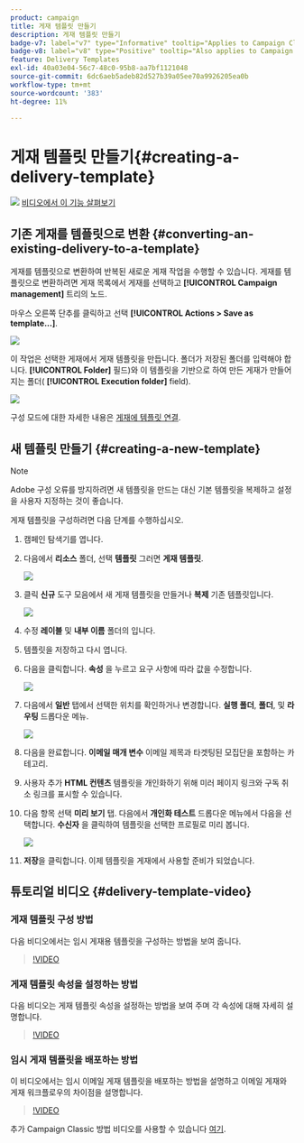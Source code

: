 ```yaml
---
product: campaign
title: 게재 템플릿 만들기
description: 게재 템플릿 만들기
badge-v7: label="v7" type="Informative" tooltip="Applies to Campaign Classic v7"
badge-v8: label="v8" type="Positive" tooltip="Also applies to Campaign v8"
feature: Delivery Templates
exl-id: 40a03e04-56c7-48c0-95b8-aa7bf1121048
source-git-commit: 6dc6aeb5adeb82d527b39a05ee70a9926205ea0b
workflow-type: tm+mt
source-wordcount: '383'
ht-degree: 11%

---
```


# 게재 템플릿 만들기{#creating-a-delivery-template}



![](assets/do-not-localize/how-to-video.png) [비디오에서 이 기능 살펴보기](#delivery-template-video)

## 기존 게재를 템플릿으로 변환 {#converting-an-existing-delivery-to-a-template}

게재를 템플릿으로 변환하여 반복된 새로운 게재 작업을 수행할 수 있습니다. 게재를 템플릿으로 변환하려면 게재 목록에서 게재를 선택하고 **[!UICONTROL Campaign management]** 트리의 노드.

마우스 오른쪽 단추를 클릭하고 선택 **[!UICONTROL Actions > Save as template...]**.

![](assets/s_ncs_user_campaign_save_as_scenario.png)

이 작업은 선택한 게재에서 게재 템플릿을 만듭니다. 폴더가 저장된 폴더를 입력해야 합니다. **[!UICONTROL Folder]** 필드)와 이 템플릿을 기반으로 하여 만든 게재가 만들어지는 폴더( **[!UICONTROL Execution folder]** field).

![](assets/s_ncs_user_campaign_save_as_scenario_a.png)

구성 모드에 대한 자세한 내용은 [게재에 템플릿 연결](creating-a-delivery-from-a-template.md#linking-the-template-to-a-delivery).

## 새 템플릿 만들기 {#creating-a-new-template}

>[!NOTE]
>
>Adobe 구성 오류를 방지하려면 새 템플릿을 만드는 대신 기본 템플릿을 복제하고 설정을 사용자 지정하는 것이 좋습니다.

게재 템플릿을 구성하려면 다음 단계를 수행하십시오.

1. 캠페인 탐색기를 엽니다.
1. 다음에서 **리소스** 폴더, 선택 **템플릿** 그러면 **게재 템플릿**.

   ![](assets/delivery_template_1.png)

1. 클릭 **신규** 도구 모음에서 새 게재 템플릿을 만들거나 **복제** 기존 템플릿입니다.

   ![](assets/delivery_template_2.png)

1. 수정 **레이블** 및 **내부 이름** 폴더의 입니다.
1. 템플릿을 저장하고 다시 엽니다.
1. 다음을 클릭합니다. **속성** 을 누르고 요구 사항에 따라 값을 수정합니다.

   ![](assets/delivery_template_3.png)

1. 다음에서 **일반** 탭에서 선택한 위치를 확인하거나 변경합니다. **실행 폴더**, **폴더**, 및 **라우팅** 드롭다운 메뉴.

   ![](assets/delivery_template_4.png)

1. 다음을 완료합니다. **이메일 매개 변수** 이메일 제목과 타겟팅된 모집단을 포함하는 카테고리.
1. 사용자 추가 **HTML 컨텐츠** 템플릿을 개인화하기 위해 미러 페이지 링크와 구독 취소 링크를 표시할 수 있습니다.
1. 다음 항목 선택 **미리 보기** 탭. 다음에서 **개인화 테스트** 드롭다운 메뉴에서 다음을 선택합니다. **수신자** 을 클릭하여 템플릿을 선택한 프로필로 미리 봅니다.

   ![](assets/delivery_template_5.png)

1. **저장**&#x200B;을 클릭합니다. 이제 템플릿을 게재에서 사용할 준비가 되었습니다.


## 튜토리얼 비디오 {#delivery-template-video}

### 게재 템플릿 구성 방법

다음 비디오에서는 임시 게재용 템플릿을 구성하는 방법을 보여 줍니다.

>[!VIDEO](https://video.tv.adobe.com/v/24066?quality=12)

### 게재 템플릿 속성을 설정하는 방법

다음 비디오는 게재 템플릿 속성을 설정하는 방법을 보여 주며 각 속성에 대해 자세히 설명합니다.

>[!VIDEO](https://video.tv.adobe.com/v/24067?quality=12)

### 임시 게재 템플릿을 배포하는 방법

이 비디오에서는 임시 이메일 게재 템플릿을 배포하는 방법을 설명하고 이메일 게재와 게재 워크플로우의 차이점을 설명합니다.

>[!VIDEO](https://video.tv.adobe.com/v/24065?quality=12)

추가 Campaign Classic 방법 비디오를 사용할 수 있습니다 [여기](https://experienceleague.adobe.com/docs/campaign-classic-learn/tutorials/overview.html?lang=ko).
